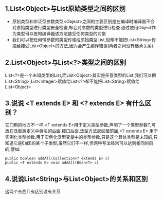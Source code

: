 ## 1.List&lt;Object&gt;与List原始类型之间的区别

- 原始类型和带泛型参数类型&lt;Object&gt;之间的主要区别是在编译时编译器不会对原始类型进行类型安全检查,却会对参数的类型进行检查.通过使用Object作为类型可以告知编译器该方法接受任何类型的对象
- 我们可以把任何带参数的类型传递给原始类型List,但却不能把List&lt;String&gt;传递给接受List&lt;Object&gt;的方法,因为会产生编译错误(两者之间没有继承关系).

## 2.List&lt;Object&gt;与List&lt;?&gt;类型之间的区别

List&lt;?&gt;是一个未知类型的List,而List&lt;Object&gt;其实是任意类型的List,我们可以把List&lt;String&gt;,List&lt;Integer&gt;赋值给List&lt;?&gt;却不能把List&lt;String&gt;赋值给List&lt;Object&gt;

## 3.说说 &lt;T extends E&gt; 和 &lt;? extends E&gt; 有什么区别？

它们用的地方不一样,&lt;T extends E&gt;用于定义类型参数,声明了一个类型参数T,可放在泛型类定义中类名的后面,接口后面,泛型方法返回值前面,&lt;? extends E&gt; 用于实例化类型参数,用于实例化泛型变量中的类型参数,只是这个具体类型是未知的,只知道它是E或E的某个子类型,虽然它们不一样,但两种写法经常可以达到相同的目的,譬如:

```
public boolean addAll(Collection<? extends E> c)
public <T extends E> void addAll(Bean<T> c)
```

## 4.说说List&lt;String&gt;与List&lt;Object&gt;的关系和区别

这两个东西只有区别没有关系